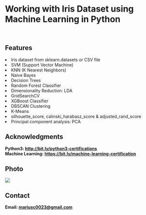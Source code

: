 <h1>Working with Iris Dataset using Machine Learning in Python</h1>
<br>
<h2>Features</h2>
<li>Iris dataset from sklearn.datasets or CSV file</li>
<li>SVM (Support Vector Machine)</li>
<li>KNN (K Nearest Neighbors)</li>
<li>Naive Bayes</li>
<li>Decision Trees</li>
<li>Random Forest Classifier</li>
<li>Dimensionality Reduction: LDA</li>
<li>GridSearchCV</li>
<li>XGBoost Classifier</li>
<li>DBSCAN Clustering</li>
<li>K-Means</li>
<li>silhouette_score, calinski_harabasz_score & adjusted_rand_score</li>
<li>Principal component analysis: PCA</li>
<h2>Acknowledgments</h2>

<b> Python3: http://bit.ly/python3-certifications <b>
<br>
<b> Machine Learning: https://bit.ly/machine-learning-certification <b>


<h2>Photo</h2>
<img src="photo.png">
<br>


<h2>Contact</h2>

<b> Email: mariusc0023@gmail.com </b>
